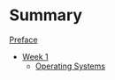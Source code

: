# Summary

[Preface](./preface.md)
- [Week 1](.week_1/preface.md)
    - [Operating Systems](./week_1/operating-systems.md)
